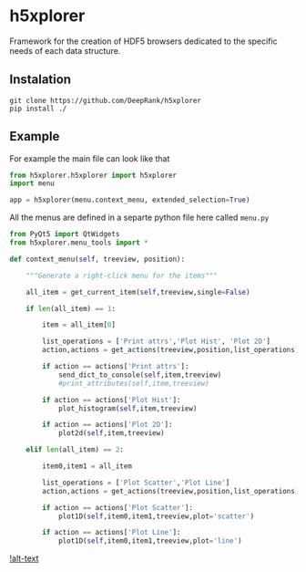 # h5xplorer

Framework for the creation of HDF5 browsers dedicated to the specific needs of each data structure.

## Instalation

```
git clone https://github.com/DeepRank/h5xplorer
pip install ./
```

## Example

For example the main file can look like that

```python
from h5xplorer.h5xplorer import h5xplorer
import menu

app = h5xplorer(menu.context_menu, extended_selection=True)
```

All the menus are defined in a separte python file here called ```menu.py```

```python
from PyQt5 import QtWidgets
from h5xplorer.menu_tools import *

def context_menu(self, treeview, position):

    """Generate a right-click menu for the items"""

    all_item = get_current_item(self,treeview,single=False)

    if len(all_item) == 1:

        item = all_item[0]

        list_operations = ['Print attrs','Plot Hist', 'Plot 2D']
        action,actions = get_actions(treeview,position,list_operations)

        if action == actions['Print attrs']:
            send_dict_to_console(self,item,treeview)
            #print_attributes(self,item,treeview)

        if action == actions['Plot Hist']:
            plot_histogram(self,item,treeview)

        if action == actions['Plot 2D']:
            plot2d(self,item,treeview)

    elif len(all_item) == 2:

        item0,item1 = all_item

        list_operations = ['Plot Scatter','Plot Line']
        action,actions = get_actions(treeview,position,list_operations)

        if action == actions['Plot Scatter']:
            plot1D(self,item0,item1,treeview,plot='scatter')

        if action == actions['Plot Line']:
            plot1D(self,item0,item1,treeview,plot='line')

```

[!alt-text](./h5x.png)